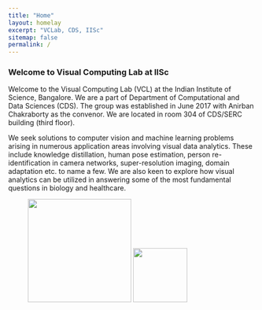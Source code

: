```yaml
---
title: "Home"
layout: homelay
excerpt: "VCLab, CDS, IISc"
sitemap: false
permalink: /
---
```


### Welcome to Visual Computing Lab at IISc

Welcome to the Visual Computing Lab (VCL) at the Indian Institute of Science, Bangalore. We are a part of Department of Computational and Data Sciences (CDS). The group was established in June 2017 with Anirban Chakraborty as the convenor. We are located in room 304 of CDS/SERC building (third floor).

We seek solutions to computer vision and machine learning problems arising in numerous application areas involving visual data analytics. These include knowledge distillation, human pose estimation, person re-identification in camera networks, super-resolution imaging, domain adaptation etc. to name a few. We are also keen to explore how visual analytics can be utilized in answering some of the most fundamental questions in biology and healthcare.

<figure class="centered">
  <img src="{{ site.url }}{{ site.baseurl }}/images/logo/cds_logo.png" style="width: 210px">
  <img src="{{ site.url }}{{ site.baseurl }}/images/logo/iisc_logo.png" style="width: 110px">
  <!-- <img src="{{ site.url }}{{ site.baseurl }}/images/logo/cds_dept.jpg" style="width: 150px"> -->
  <!-- <img src="{{ site.url }}{{ site.baseurl }}/images/logopic/Logo_NWO.jpg" style="width: 120px">
  <img src="{{ site.url }}{{ site.baseurl }}/images/logopic/Logo_ERC.jpg" style="width: 110px"> -->
</figure>